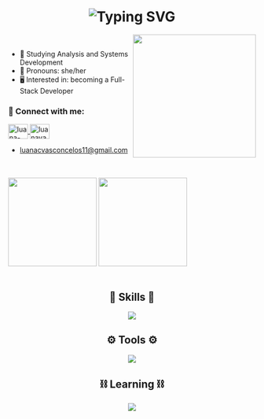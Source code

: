 <h1 align="center">
    <img src="https://readme-typing-svg.herokuapp.com?font=Righteous&size=35&duration=4000&pause=1000&color=F7F7F7&center=true&vCenter=true&random=false&width=500&height=70&lines=Hi+There+%F0%9F%92%AC;I'm+Dev+Luana!" alt="Typing SVG" />
</h1>

<img align="right" src="https://cdn.discordapp.com/attachments/1087133504296472707/1232752734709747843/animated-gif-maker.gif?ex=662a99f3&is=66294873&hm=96ebc1eab561140eeb10cadf0ff90bbe6181a06395d5488801793c2bb20644d3&" height="250px"/>
<br/>

- 📂 Studying Analysis and Systems Development
- 🤍 Pronouns: she/her
- 🖥 Interested in: becoming a Full-Stack Developer

<h3 align="left">📍 Connect with me:</h3>
<p align="left">
  <a href="https://linkedin.com/in/luana-costa-vasconcelos-613707287" target="blank">
    <img align="center" src="https://raw.githubusercontent.com/rahuldkjain/github-profile-readme-generator/master/src/images/icons/Social/linked-in-alt.svg" alt="luana-costa-vasconcelos-613707287" height="30" width="40" />
  </a>
  <a href="https://www.leetcode.com/luanavasc" target="blank">
    <img align="center" src="https://raw.githubusercontent.com/rahuldkjain/github-profile-readme-generator/master/src/images/icons/Social/leet-code.svg" alt="luanavasc" height="30" width="40" />
  </a>
<p>

- luanacvasconcelos11@gmail.com

<br/>
<br/>
<div align="left">
  <img height="180cm" src="https://github-readme-stats.vercel.app/api?username=luanacostav&theme=midnight-purple&show_icons=true&bg_color=00000000&rank_icon=github"/>
  <img height="180cm" src="https://github-readme-stats.vercel.app/api/top-langs/?username=luanacostav&layout=compact&theme=midnight-purple&bg_color=00000000"/>
</div>
<br/>
<h2 align="center">🔗 Skills 🔗</h2>
<div align="center">
  <a href="https://skillicons.dev">
    <img src="https://skillicons.dev/icons?i=py,js,html,css,ts,c"/>
  </a>
</div>
<h2 align="center">⚙ Tools ⚙</h2>
<div align="center">
  <a href="https://skillicons.dev">
    <img src="https://skillicons.dev/icons?i=git,vscode,notion,replit,stackoverflow"/>
  </a>
</div>
<h2 align="center">⛓ Learning ⛓</h2>
<div align="center">
  <a href="https://skillicons.dev">
    <img src="https://skillicons.dev/icons?i=django,mysql,anaconda"/>
  </a>
</div>

